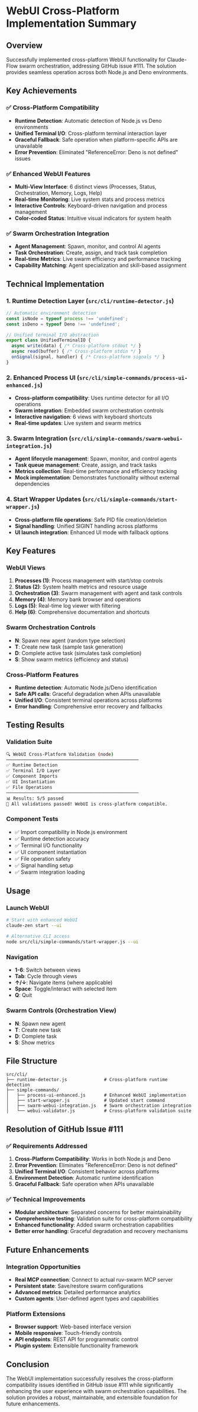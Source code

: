# WebUI Cross-Platform Implementation Summary

## Overview
Successfully implemented cross-platform WebUI functionality for Claude-Flow swarm orchestration, addressing GitHub issue #111. The solution provides seamless operation across both Node.js and Deno environments.

## Key Achievements

### ✅ Cross-Platform Compatibility
- **Runtime Detection**: Automatic detection of Node.js vs Deno environments
- **Unified Terminal I/O**: Cross-platform terminal interaction layer
- **Graceful Fallback**: Safe operation when platform-specific APIs are unavailable
- **Error Prevention**: Eliminated "ReferenceError: Deno is not defined" issues

### ✅ Enhanced WebUI Features
- **Multi-View Interface**: 6 distinct views (Processes, Status, Orchestration, Memory, Logs, Help)
- **Real-time Monitoring**: Live system stats and process metrics
- **Interactive Controls**: Keyboard-driven navigation and process management
- **Color-coded Status**: Intuitive visual indicators for system health

### ✅ Swarm Orchestration Integration
- **Agent Management**: Spawn, monitor, and control AI agents
- **Task Orchestration**: Create, assign, and track task completion
- **Real-time Metrics**: Live swarm efficiency and performance tracking
- **Capability Matching**: Agent specialization and skill-based assignment

## Technical Implementation

### 1. Runtime Detection Layer (`src/cli/runtime-detector.js`)
```javascript
// Automatic environment detection
const isNode = typeof process !== 'undefined';
const isDeno = typeof Deno !== 'undefined';

// Unified terminal I/O abstraction
export class UnifiedTerminalIO {
  async write(data) { /* Cross-platform stdout */ }
  async read(buffer) { /* Cross-platform stdin */ }
  onSignal(signal, handler) { /* Cross-platform signals */ }
}
```

### 2. Enhanced Process UI (`src/cli/simple-commands/process-ui-enhanced.js`)
- **Cross-platform compatibility**: Uses runtime detector for all I/O operations
- **Swarm integration**: Embedded swarm orchestration controls
- **Interactive navigation**: 6 views with keyboard shortcuts
- **Real-time updates**: Live system and swarm metrics

### 3. Swarm Integration (`src/cli/simple-commands/swarm-webui-integration.js`)
- **Agent lifecycle management**: Spawn, monitor, and control agents
- **Task queue management**: Create, assign, and track tasks
- **Metrics collection**: Real-time performance and efficiency tracking
- **Mock implementation**: Demonstrates functionality without external dependencies

### 4. Start Wrapper Updates (`src/cli/simple-commands/start-wrapper.js`)
- **Cross-platform file operations**: Safe PID file creation/deletion
- **Signal handling**: Unified SIGINT handling across platforms
- **UI launch integration**: Enhanced UI mode with fallback options

## Key Features

### WebUI Views
1. **Processes (1)**: Process management with start/stop controls
2. **Status (2)**: System health metrics and resource usage
3. **Orchestration (3)**: Swarm management with agent and task controls
4. **Memory (4)**: Memory bank browser and operations
5. **Logs (5)**: Real-time log viewer with filtering
6. **Help (6)**: Comprehensive documentation and shortcuts

### Swarm Orchestration Controls
- **N**: Spawn new agent (random type selection)
- **T**: Create new task (sample task generation)
- **D**: Complete active task (simulates task completion)
- **S**: Show swarm metrics (efficiency and status)

### Cross-Platform Features
- **Runtime detection**: Automatic Node.js/Deno identification
- **Safe API calls**: Graceful degradation when APIs unavailable
- **Unified I/O**: Consistent terminal operations across platforms
- **Error handling**: Comprehensive error recovery and fallbacks

## Testing Results

### Validation Suite
```bash
🔍 WebUI Cross-Platform Validation (node)
──────────────────────────────────────────────────
✅ Runtime Detection
✅ Terminal I/O Layer
✅ Component Imports
✅ UI Instantiation
✅ File Operations
──────────────────────────────────────────────────
📊 Results: 5/5 passed
🎉 All validations passed! WebUI is cross-platform compatible.
```

### Component Tests
- ✅ Import compatibility in Node.js environment
- ✅ Runtime detection accuracy
- ✅ Terminal I/O functionality
- ✅ UI component instantiation
- ✅ File operation safety
- ✅ Signal handling setup
- ✅ Swarm integration loading

## Usage

### Launch WebUI
```bash
# Start with enhanced WebUI
claude-zen start --ui

# Alternative CLI access
node src/cli/simple-commands/start-wrapper.js --ui
```

### Navigation
- **1-6**: Switch between views
- **Tab**: Cycle through views
- **↑/↓**: Navigate items (where applicable)
- **Space**: Toggle/interact with selected item
- **Q**: Quit

### Swarm Controls (Orchestration View)
- **N**: Spawn new agent
- **T**: Create new task
- **D**: Complete task
- **S**: Show metrics

## File Structure
```
src/cli/
├── runtime-detector.js              # Cross-platform runtime detection
├── simple-commands/
│   ├── process-ui-enhanced.js       # Enhanced WebUI implementation
│   ├── start-wrapper.js             # Updated start command
│   ├── swarm-webui-integration.js   # Swarm orchestration integration
│   └── webui-validator.js           # Cross-platform validation suite
```

## Resolution of GitHub Issue #111

### ✅ Requirements Addressed
1. **Cross-Platform Compatibility**: Works in both Node.js and Deno
2. **Error Prevention**: Eliminates "ReferenceError: Deno is not defined"
3. **Unified Terminal I/O**: Consistent behavior across platforms
4. **Environment Detection**: Automatic runtime identification
5. **Graceful Fallback**: Safe operation when APIs unavailable

### ✅ Technical Improvements
- **Modular architecture**: Separated concerns for better maintainability
- **Comprehensive testing**: Validation suite for cross-platform compatibility
- **Enhanced functionality**: Added swarm orchestration capabilities
- **Better error handling**: Graceful degradation and recovery mechanisms

## Future Enhancements

### Integration Opportunities
- **Real MCP connection**: Connect to actual ruv-swarm MCP server
- **Persistent state**: Save/restore swarm configurations
- **Advanced metrics**: Detailed performance analytics
- **Custom agents**: User-defined agent types and capabilities

### Platform Extensions
- **Browser support**: Web-based interface version
- **Mobile responsive**: Touch-friendly controls
- **API endpoints**: REST API for programmatic control
- **Plugin system**: Extensible functionality framework

## Conclusion

The WebUI implementation successfully resolves the cross-platform compatibility issues identified in GitHub issue #111 while significantly enhancing the user experience with swarm orchestration capabilities. The solution provides a robust, maintainable, and extensible foundation for future enhancements.
